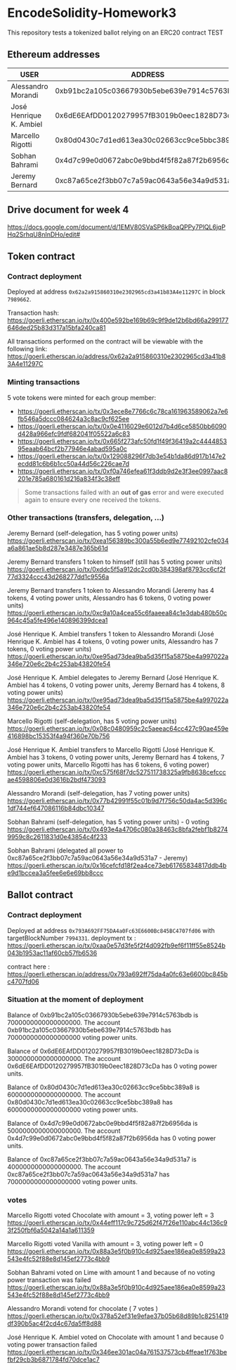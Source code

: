 # EncodeSolidity-Homework3

This repository tests a tokenized ballot relying on an ERC20 contract TEST

## Ethereum addresses

| USER                    | ADDRESS                                    |
| ----------------------- | ------------------------------------------ |
| Alessandro Morandi      | 0xb91bc2a105c03667930b5ebe639e7914c5763bdb |
| José Henrique K. Ambiel | 0x6dE6EAfDD0120279957fB3019b0eec1828D73cDa |
| Marcello Rigotti        | 0x80d0430c7d1ed613ea30c02663cc9ce5bbc389a8 |
| Sobhan Bahrami          | 0x4d7c99e0d0672abc0e9bbd4f5f82a87f2b6956da |
| Jeremy Bernard          | 0xc87a65ce2f3bb07c7a59ac0643a56e34a9d531a7 |

## Drive document for week 4

https://docs.google.com/document/d/1EMV80SVaSP6kBoaQPPy7PlQL6jqPHq2SrhqU8nInDHo/edit#

## Token contract

### Contract deployment

Deployed at address `0x62a2a915860310e2302965cd3a41b83A4e11297C` in block `7989662`.

Transaction hash:
https://goerli.etherscan.io/tx/0x400e592be169b69c9f9de12b6bd66a299177646ded25b83d317a15bfa240ca81

All transactions performed on the contract will be viewable with the following link:
https://goerli.etherscan.io/address/0x62a2a915860310e2302965cd3a41b83A4e11297C

### Minting transactions

5 vote tokens were minted for each group member:

- https://goerli.etherscan.io/tx/0x3ece8e7766c6c78ca161963589062a7e6fb546a5dccc084624a3c8ac9cf625ee
- https://goerli.etherscan.io/tx/0x0e4116029e6012d7b4d6ce5850bb6090d428a966efc9fdf682041f05522a6c83
- https://goerli.etherscan.io/tx/0x665f273afc50fd1f49f36419a2c444485395eaab64bcf2b77946e4abad595a0c
- https://goerli.etherscan.io/tx/0x129088296f7db3e54b1da86d917b147e2ecdd81c6b6b1cc50a44d56c226cae7d
- https://goerli.etherscan.io/tx/0xf0a746efea61f3ddb9d2e3f3ee0997aac8201e785a680161d216a834f3c38eff

> Some transactions failed with an **out of gas** error and were executed again to ensure every one received the tokens.

### Other transactions (transfers, delegation, ...)

Jeremy Bernard (self-delegation, has 5 voting power units)
https://goerli.etherscan.io/tx/0xea156389bc300a55b6ed9e77492102cfe034a6a861ae5b8d287e3487e365b61d

Jeremy Bernard transfers 1 token to himself (still has 5 voting power units)
https://goerli.etherscan.io/tx/0xddc5f5a912dc2cd0b384398af8793cc6cf2f77d3324ccc43d268277dd1c9556a

Jeremy Bernard transfers 1 token to Alessandro Morandi (Jeremy has 4 tokens, 4 voting power units, Alessandro has 6 tokens, 0 voting power units)
https://goerli.etherscan.io/tx/0xc9a10a4cea55c6faaeea84c1e3dab480b50c964c45a5fe496e140896399dcea1

José Henrique K. Ambiel transfers 1 token to Alessandro Morandi (José Henrique K. Ambiel has 4 tokens, 0 voting power units, Alessandro has 7 tokens, 0 voting power units)
https://goerli.etherscan.io/tx/0xe95ad73dea9ba5d35f15a5875be4a997022a346e720e6c2b4c253ab43820fe54

José Henrique K. Ambiel delegates to Jeremy Bernard (José Henrique K. Ambiel has 4 tokens, 0 voting power units, Jeremy Bernard has 4 tokens, 8 voting power units)
https://goerli.etherscan.io/tx/0xe95ad73dea9ba5d35f15a5875be4a997022a346e720e6c2b4c253ab43820fe54

Marcello Rigotti (self-delegation, has 5 voting power units)
https://goerli.etherscan.io/tx/0x08c0480959c2c5aeeac64cc427c90ae459e416898bc15353f4a94f360e70b756

José Henrique K. Ambiel transfers to Marcello Rigotti (José Henrique K. Ambiel has 3 tokens, 0 voting power units, Jeremy Bernard has 4 tokens, 7 voting power units, Marcello Rigotti has has 6 tokens, 6 voting power)
https://goerli.etherscan.io/tx/0xc575f68f7dc527511738325a9fb8638cefcccae4598806e0d3616b2bdf473093

Alessandro Morandi (self-delegation, has 7 voting power units)
https://goerli.etherscan.io/tx/0x77b42991f55c01b9d7f756c50da4ac5d396c1df744ef647086116b84dbc10347

Sobhan Bahrami (self-delegation, has 5 voting power units) - 0 voting
https://goerli.etherscan.io/tx/0x493e4a4706c080a38463c8bfa2febf1b82749959c8c2611831d0e43854c4f233

Sobhan Bahrami (delegated all power to 0xc87a65ce2f3bb07c7a59ac0643a56e34a9d531a7 - Jeremy)
https://goerli.etherscan.io/tx/0x16cefcfd18f2ea4ce73eb61765834817ddb4be9d1bccea3a5fee6e6e69bb8ccc

## Ballot contract

### Contract deployment

Deployed at address `0x793A692FF75DA4a0Fc63E6600Bc845BC4707fd06` with targetBlockNumber `7994331`.
deployment tx :
https://goerli.etherscan.io/tx/0xaa0e57d3fe5f2f4d092fb9ef6f11ff55e8524b043b1953ac11af60cb57fb6536

contract here :
https://goerli.etherscan.io/address/0x793a692ff75da4a0fc63e6600bc845bc4707fd06

### Situation at the moment of deployment

Balance of 0xb91bc2a105c03667930b5ebe639e7914c5763bdb is 7000000000000000000.
The account 0xb91bc2a105c03667930b5ebe639e7914c5763bdb has 7000000000000000000 voting power units.

Balance of 0x6dE6EAfDD0120279957fB3019b0eec1828D73cDa is 3000000000000000000.
The account 0x6dE6EAfDD0120279957fB3019b0eec1828D73cDa has 0 voting power units.

Balance of 0x80d0430c7d1ed613ea30c02663cc9ce5bbc389a8 is 6000000000000000000.
The account 0x80d0430c7d1ed613ea30c02663cc9ce5bbc389a8 has 6000000000000000000 voting power units.

Balance of 0x4d7c99e0d0672abc0e9bbd4f5f82a87f2b6956da is 5000000000000000000.
The account 0x4d7c99e0d0672abc0e9bbd4f5f82a87f2b6956da has 0 voting power units.

Balance of 0xc87a65ce2f3bb07c7a59ac0643a56e34a9d531a7 is 4000000000000000000.
The account 0xc87a65ce2f3bb07c7a59ac0643a56e34a9d531a7 has 7000000000000000000 voting power units.

### votes

Marcello Rigotti voted Chocolate with amount = 3, voting power left = 3
https://goerli.etherscan.io/tx/0x44eff117c9c725d62f47f26e110abc44c136c93f250fbf6a5042a14a1a611359

Marcello Rigotti voted Vanilla with amount = 3, voting power left = 0
https://goerli.etherscan.io/tx/0x88a3e5f0b910c4d925aee186ea0e8599a23543e4fc52f88e8d145ef2773c4bb9

Sobhan Bahrami voted on Lime with amount 1 and because of no voting power transaction was failed
https://goerli.etherscan.io/tx/0x88a3e5f0b910c4d925aee186ea0e8599a23543e4fc52f88e8d145ef2773c4bb9

Alessandro Morandi votend for chocolate ( 7 votes )
https://goerli.etherscan.io/tx/0x378a52ef31e9efae37b05b68d89b1c8251419df390b5ac4f2cd4c67da5ff8d88

José Henrique K. Ambiel voted on Chocolate with amount 1 and because 0 voting power transaction failed
https://goerli.etherscan.io/tx/0x346ee301ac04a761537573cb4ffeae1f763befbf29cb3b6871784fd70dce1ac7
